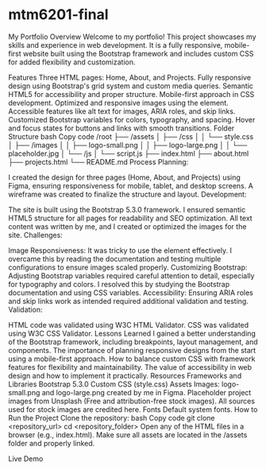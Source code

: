 # mtm6201-final

My Portfolio
Overview
Welcome to my portfolio! This project showcases my skills and experience in web development. It is a fully responsive, mobile-first website built using the Bootstrap framework and includes custom CSS for added flexibility and customization.

Features
Three HTML pages: Home, About, and Projects.
Fully responsive design using Bootstrap's grid system and custom media queries.
Semantic HTML5 for accessibility and proper structure.
Mobile-first approach in CSS development.
Optimized and responsive images using the <picture> element.
Accessible features like alt text for images, ARIA roles, and skip links.
Customized Bootstrap variables for colors, typography, and spacing.
Hover and focus states for buttons and links with smooth transitions.
Folder Structure
bash
Copy code
/root
├── /assets
│   ├── /css
│   │   └── style.css
│   ├── /images
│   │   ├── logo-small.png
│   │   ├── logo-large.png
│   │   └── placeholder.jpg
│   └── /js
│       └── script.js
├── index.html
├── about.html
├── projects.html
└── README.md
Process
Planning:

I created the design for three pages (Home, About, and Projects) using Figma, ensuring responsiveness for mobile, tablet, and desktop screens.
A wireframe was created to finalize the structure and layout.
Development:

The site is built using the Bootstrap 5.3.0 framework.
I ensured semantic HTML5 structure for all pages for readability and SEO optimization.
All text content was written by me, and I created or optimized the images for the site.
Challenges:

Image Responsiveness: It was tricky to use the <picture> element effectively. I overcame this by reading the documentation and testing multiple configurations to ensure images scaled properly.
Customizing Bootstrap: Adjusting Bootstrap variables required careful attention to detail, especially for typography and colors. I resolved this by studying the Bootstrap documentation and using CSS variables.
Accessibility: Ensuring ARIA roles and skip links work as intended required additional validation and testing.
Validation:

HTML code was validated using W3C HTML Validator.
CSS was validated using W3C CSS Validator.
Lessons Learned
I gained a better understanding of the Bootstrap framework, including breakpoints, layout management, and components.
The importance of planning responsive designs from the start using a mobile-first approach.
How to balance custom CSS with framework features for flexibility and maintainability.
The value of accessibility in web design and how to implement it practically.
Resources
Frameworks and Libraries
Bootstrap 5.3.0
Custom CSS (style.css)
Assets
Images:
logo-small.png and logo-large.png created by me in Figma.
Placeholder project images from Unsplash (Free and attribution-free stock images).
All sources used for stock images are credited here.
Fonts
Default system fonts.
How to Run the Project
Clone the repository:
bash
Copy code
git clone <repository_url>
cd <repository_folder>
Open any of the HTML files in a browser (e.g., index.html).
Make sure all assets are located in the /assets folder and properly linked.

Live Demo


